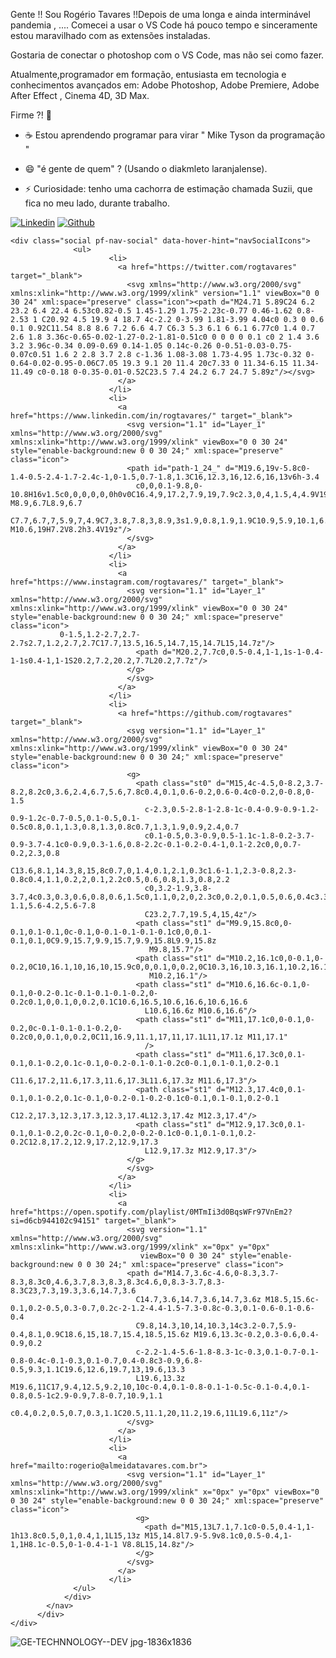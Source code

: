  Gente !! 
Sou Rogério Tavares !!Depois de uma longa e ainda interminável pandemia , ....
Comecei a usar o VS Code há pouco tempo e sinceramente estou maravilhado com as extensões instaladas.

Gostaria de conectar o photoshop com o VS Code, mas não sei como fazer. 

Atualmente,programador em formação, entusiasta em tecnologia e conhecimentos avançados em: Adobe Photoshop, Adobe Premiere, Adobe After Effect , Cinema 4D, 3D Max.


Firme ?! 👋

- ☕ Estou aprendendo programar para virar  " Mike Tyson da programação "  

- 😄 "é gente de quem" ?  (Usando o diakmleto laranjalense).
- ⚡ Curiosidade: tenho uma cachorra de estimação chamada Suzii, que fica no meu lado, durante trabalho. 




[![Linkedin](https://img.shields.io/badge/LinkedIn-0077B5?style=for-the-badge&logo=linkedin&logoColor=white)](https://www.linkedin.com/in/rogtavares/)
[![Github](https://img.shields.io/badge/GitHub-100000?style=for-the-badge&logo=github&logoColor=white)](https://github.com/rogtavares)

    <div class="social pf-nav-social" data-hover-hint="navSocialIcons">
                  <ul>
                          <li>
                            <a href="https://twitter.com/rogtavares" target="_blank">
                              <svg xmlns="http://www.w3.org/2000/svg" xmlns:xlink="http://www.w3.org/1999/xlink" version="1.1" viewBox="0 0 30 24" xml:space="preserve" class="icon"><path d="M24.71 5.89C24 6.2 23.2 6.4 22.4 6.53c0.82-0.5 1.45-1.29 1.75-2.23c-0.77 0.46-1.62 0.8-2.53 1 C20.92 4.5 19.9 4 18.7 4c-2.2 0-3.99 1.81-3.99 4.04c0 0.3 0 0.6 0.1 0.92C11.54 8.8 8.6 7.2 6.6 4.7 C6.3 5.3 6.1 6 6.1 6.77c0 1.4 0.7 2.6 1.8 3.36c-0.65-0.02-1.27-0.2-1.81-0.51c0 0 0 0 0 0.1 c0 2 1.4 3.6 3.2 3.96c-0.34 0.09-0.69 0.14-1.05 0.14c-0.26 0-0.51-0.03-0.75-0.07c0.51 1.6 2 2.8 3.7 2.8 c-1.36 1.08-3.08 1.73-4.95 1.73c-0.32 0-0.64-0.02-0.95-0.06C7.05 19.3 9.1 20 11.4 20c7.33 0 11.34-6.15 11.34-11.49 c0-0.18 0-0.35-0.01-0.52C23.5 7.4 24.2 6.7 24.7 5.89z"/></svg>
                            </a>
                          </li>
                          <li>
                            <a href="https://www.linkedin.com/in/rogtavares/" target="_blank">
                              <svg version="1.1" id="Layer_1" xmlns="http://www.w3.org/2000/svg" xmlns:xlink="http://www.w3.org/1999/xlink" viewBox="0 0 30 24" style="enable-background:new 0 0 30 24;" xml:space="preserve" class="icon">
                              <path id="path-1_24_" d="M19.6,19v-5.8c0-1.4-0.5-2.4-1.7-2.4c-1,0-1.5,0.7-1.8,1.3C16,12.3,16,12.6,16,13v6h-3.4
                                c0,0,0.1-9.8,0-10.8H16v1.5c0,0,0,0,0,0h0v0C16.4,9,17.2,7.9,19,7.9c2.3,0,4,1.5,4,4.9V19H19.6z M8.9,6.7L8.9,6.7
                                C7.7,6.7,7,5.9,7,4.9C7,3.8,7.8,3,8.9,3s1.9,0.8,1.9,1.9C10.9,5.9,10.1,6.7,8.9,6.7z M10.6,19H7.2V8.2h3.4V19z"/>
                              </svg>
                            </a>
                          </li>
                          <li>
                            <a href="https://www.instagram.com/rogtavares/" target="_blank">
                              <svg version="1.1" id="Layer_1" xmlns="http://www.w3.org/2000/svg" xmlns:xlink="http://www.w3.org/1999/xlink" viewBox="0 0 30 24" style="enable-background:new 0 0 30 24;" xml:space="preserve" class="icon">
               0-1.5,1.2-2.7,2.7-2.7s2.7,1.2,2.7,2.7C17.7,13.5,16.5,14.7,15,14.7L15,14.7z"/>
                                <path d="M20.2,7.7c0,0.5-0.4,1-1,1s-1-0.4-1-1s0.4-1,1-1S20.2,7.2,20.2,7.7L20.2,7.7z"/>
                              </g>
                              </svg>
                            </a>
                          </li>
                          <li>
                            <a href="https://github.com/rogtavares" target="_blank">
                              <svg version="1.1" id="Layer_1" xmlns="http://www.w3.org/2000/svg" xmlns:xlink="http://www.w3.org/1999/xlink" viewBox="0 0 30 24" style="enable-background:new 0 0 30 24;" xml:space="preserve" class="icon">
                              <g>
                                <path class="st0" d="M15,4c-4.5,0-8.2,3.7-8.2,8.2c0,3.6,2.4,6.7,5.6,7.8c0.4,0.1,0.6-0.2,0.6-0.4c0-0.2,0-0.8,0-1.5
                                  c-2.3,0.5-2.8-1-2.8-1c-0.4-0.9-0.9-1.2-0.9-1.2c-0.7-0.5,0.1-0.5,0.1-0.5c0.8,0.1,1.3,0.8,1.3,0.8c0.7,1.3,1.9,0.9,2.4,0.7
                                  c0.1-0.5,0.3-0.9,0.5-1.1c-1.8-0.2-3.7-0.9-3.7-4.1c0-0.9,0.3-1.6,0.8-2.2c-0.1-0.2-0.4-1,0.1-2.2c0,0,0.7-0.2,2.3,0.8
                                  C13.6,8.1,14.3,8,15,8c0.7,0,1.4,0.1,2.1,0.3c1.6-1.1,2.3-0.8,2.3-0.8c0.4,1.1,0.2,2,0.1,2.2c0.5,0.6,0.8,1.3,0.8,2.2
                                  c0,3.2-1.9,3.8-3.7,4c0.3,0.3,0.6,0.8,0.6,1.5c0,1.1,0,2,0,2.3c0,0.2,0.1,0.5,0.6,0.4c3.3-1.1,5.6-4.2,5.6-7.8
                                  C23.2,7.7,19.5,4,15,4z"/>
                                <path class="st1" d="M9.9,15.8c0,0-0.1,0.1-0.1,0c-0.1,0-0.1-0.1-0.1-0.1c0,0,0.1-0.1,0.1,0C9.9,15.7,9.9,15.7,9.9,15.8L9.9,15.8z
                                   M9.8,15.7"/>
                                <path class="st1" d="M10.2,16.1c0,0-0.1,0-0.2,0C10,16.1,10,16,10,15.9c0,0,0.1,0,0.2,0C10.3,16,10.3,16.1,10.2,16.1L10.2,16.1z
                                   M10.2,16.1"/>
                                <path class="st1" d="M10.6,16.6c-0.1,0-0.1,0-0.2-0.1c-0.1-0.1-0.1-0.2,0-0.2c0.1,0,0.1,0,0.2,0.1C10.6,16.5,10.6,16.6,10.6,16.6
                                  L10.6,16.6z M10.6,16.6"/>
                                <path class="st1" d="M11,17.1c0,0-0.1,0-0.2,0c-0.1-0.1-0.1-0.2,0-0.2c0,0,0.1,0,0.2,0C11,16.9,11.1,17,11,17.1L11,17.1z M11,17.1"
                                  />
                                <path class="st1" d="M11.6,17.3c0,0.1-0.1,0.1-0.2,0.1c-0.1,0-0.2-0.1-0.1-0.2c0-0.1,0.1-0.1,0.2-0.1
                                  C11.6,17.2,11.6,17.3,11.6,17.3L11.6,17.3z M11.6,17.3"/>
                                <path class="st1" d="M12.3,17.4c0,0.1-0.1,0.1-0.2,0.1c-0.1,0-0.2-0.1-0.2-0.1c0-0.1,0.1-0.1,0.2-0.1
                                  C12.2,17.3,12.3,17.3,12.3,17.4L12.3,17.4z M12.3,17.4"/>
                                <path class="st1" d="M12.9,17.3c0,0.1-0.1,0.1-0.2,0.2c-0.1,0-0.2,0-0.2-0.1c0-0.1,0.1-0.1,0.2-0.2C12.8,17.2,12.9,17.2,12.9,17.3
                                  L12.9,17.3z M12.9,17.3"/>
                              </g>
                              </svg>
                            </a>
                          </li>
                          <li>
                            <a href="https://open.spotify.com/playlist/0MTmIi3d0BqsWFr97VnEm2?si=d6cb944102c94151" target="_blank">
                              <svg version="1.1" xmlns="http://www.w3.org/2000/svg" xmlns:xlink="http://www.w3.org/1999/xlink" x="0px" y="0px"
                              	 viewBox="0 0 30 24" style="enable-background:new 0 0 30 24;" xml:space="preserve" class="icon">
                              <path d="M14.7,3.6c-4.6,0-8.3,3.7-8.3,8.3c0,4.6,3.7,8.3,8.3,8.3c4.6,0,8.3-3.7,8.3-8.3C23,7.3,19.3,3.6,14.7,3.6
                              	C14.7,3.6,14.7,3.6,14.7,3.6z M18.5,15.6c-0.1,0.2-0.5,0.3-0.7,0.2c-2-1.2-4.4-1.5-7.3-0.8c-0.3,0.1-0.6-0.1-0.6-0.4
                              	C9.8,14.3,10,14,10.3,14c3.2-0.7,5.9-0.4,8.1,0.9C18.6,15,18.7,15.4,18.5,15.6z M19.6,13.3c-0.2,0.3-0.6,0.4-0.9,0.2
                              	c-2.2-1.4-5.6-1.8-8.3-1c-0.3,0.1-0.7-0.1-0.8-0.4c-0.1-0.3,0.1-0.7,0.4-0.8c3-0.9,6.8-0.5,9.3,1.1C19.6,12.6,19.7,13,19.6,13.3
                              	L19.6,13.3z M19.6,11C17,9.4,12.5,9.2,10,10c-0.4,0.1-0.8-0.1-1-0.5c-0.1-0.4,0.1-0.8,0.5-1c2.9-0.9,7.8-0.7,10.9,1.1
                              	c0.4,0.2,0.5,0.7,0.3,1.1C20.5,11.1,20,11.2,19.6,11L19.6,11z"/>
                              </svg>
                            </a>
                          </li>
                          <li>
                            <a href="mailto:rogerio@almeidatavares.com.br">
                              <svg version="1.1" id="Layer_1" xmlns="http://www.w3.org/2000/svg" xmlns:xlink="http://www.w3.org/1999/xlink" x="0px" y="0px" viewBox="0 0 30 24" style="enable-background:new 0 0 30 24;" xml:space="preserve" class="icon">
                                <g>
                                  <path d="M15,13L7.1,7.1c0-0.5,0.4-1,1-1h13.8c0.5,0,1,0.4,1,1L15,13z M15,14.8l7.9-5.9v8.1c0,0.5-0.4,1-1,1H8.1c-0.5,0-1-0.4-1-1 V8.8L15,14.8z"/>
                                </g>
                              </svg>
                            </a>
                          </li>
                  </ul>
                </div>
            </nav>
          </div>
    </div>


![GE-TECHNNOLOGY--DEV jpg-1836x1836](https://user-images.githubusercontent.com/91990479/147615534-32381b15-ddd4-4009-b85b-2fb92d0a8d80.jpg)

<!--
